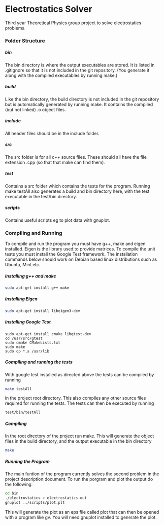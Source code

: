 # Electrostatics Solver

Third year Theoretical Physics group project to solve electrostatics problems.


### Folder Structure

##### bin
The bin directory is where the output executables are stored. It is listed in .gitignore so that it is not included in the git repository. (You generate it along with the compiled executables by running make.)

##### build
Like the bin directory, the build directory is not included in the git repository but is automatically generated by running make. It contains the compiled (but not linked) .o object files.

##### include
All header files should be in the include folder. 

##### src
The src folder is for all c++ source files. These should all have the file extension .cpp (so that that make can find them).

##### test
Contains a src folder which contains the tests for the program. Running make testAll also generates a build and bin directory here, with the test executable in the test/bin directory.

##### scripts
Contains useful scripts eg to plot data with gnuplot.



### Compiling and Running

To compile and run the program you must have g++, make and eigen installed. Eigen is the library used to provide matrices. To compile the unit tests you must install the Google Test framework. The installation commands below should work on Debian based linux distributions such as Ubuntu, Mint etc.

##### Installing g++ and make
```bash
sudo apt-get install g++ make
```

##### Installing Eigen
```bash
sudo apt-get install libeigen3-dev
```

##### Installing Google Test
```
sudo apt-get install cmake libgtest-dev
cd /usr/src/gtest
sudo cmake CMakeLists.txt
sudo make
sudo cp *.a /usr/lib
```

##### Compiling and running the tests
With google test installed as directed above the tests can be compiled by running
```bash
make testAll
```
in the project root directory. This also compiles any other source files required for running the tests.
The tests can then be executed by running
```bash
test/bin/testAll
```

##### Compiling
In the root directory of the project run make. This will generate the object files in the build directory, and the output executable in the bin directory
```bash
make
```

##### Running the Program
The main funtion of the program currently solves the second problem in the project description document. To run the porgram and plot the output do the following:
```bash
cd bin
./electrostatics > electrostatics.out
gnuplot ../scripts/plot.plt
```

This will generate the plot as an eps file called plot that can then be opened with a program like gv. You will need gnuplot installed to generate the plot.
